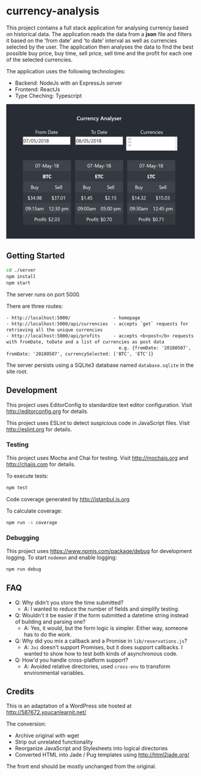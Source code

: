 # currency-analysis
This project contains a full stack application for analysing currency based on historical data. The application reads the data from a <b>json</b> file and filters it based on the 'from date' and 'to date' interval as well as currencies selected by the user. The application then analyses the data to find the best possible buy price, buy time, sell price, sell time and the profit for each one of the selected currencies. 

The application uses the following technologies:
- Backend: NodeJs with an ExpressJs server
- Frontend: ReactJs 
- Type Cheching: Typescript

<img src="images/currencyAnalyser.PNG">

## Getting Started
```bash
cd ./server
npm install
npm start
```

The server runs on port 5000.

There are three routes:
```
- http://localhost:5000/                - homepage
- http://localhost:5000/api/currencies  - accepts `get` requests for retrieving all the unique currencies
- http://localhost:5000/api/profits     - accepts <b>post</b> requests with fromDate, toDate and a list of currencies as post data
                                          e.g. {fromDate: '20180507', fromDate: '20180507', currencySelected: ['BTC', 'ETC']}
```

The server persists using a SQLite3 database named `database.sqlite` in the site root.

## Development

This project uses EditorConfig to standardize text editor configuration.
Visit http://editorconfig.org for details.

This project uses ESLint to detect suspicious code in JavaScript files.
Visit http://eslint.org for details.

### Testing

This project uses Mocha and Chai for testing.
Visit http://mochajs.org and http://chaijs.com for details.

To execute tests:

```bash
npm test
```

Code coverage generated by http://istanbul.js.org

To calculate coverage:

```bash
npm run -s coverage
```

### Debugging

This project uses https://www.npmjs.com/package/debug for development logging. To start `nodemon` and enable logging:

```bash
npm run debug
```

## FAQ

- Q: Why didn't you store the time submitted?
  - A: I wanted to reduce the number of fields and simplify testing.
- Q: Wouldn't it be easier if the form submitted a datetime string instead of building and parsing one?
  - A: Yes, it would, but the form logic is simpler. Either way, someone has to do the work.
- Q: Why did you mix a callback and a Promise in `lib/reservations.js`?
  - A: `Joi` doesn't support Promises, but it does support callbacks. I wanted to show how to test both kinds of asynchronous code.
- Q: How'd you handle cross-platform support?
  - A: Avoided relative directories, used `cross-env` to transform environmental variables.

## Credits

This is an adaptation of a WordPress site hosted at http://587672.youcanlearnit.net/

The conversion:

- Archive original with wget
- Strip out unrelated functionality
- Reorganize JavaScript and Stylesheets into logical directories
- Converted HTML into Jade / Pug templates using http://html2jade.org/

The front end should be mostly unchanged from the original.

